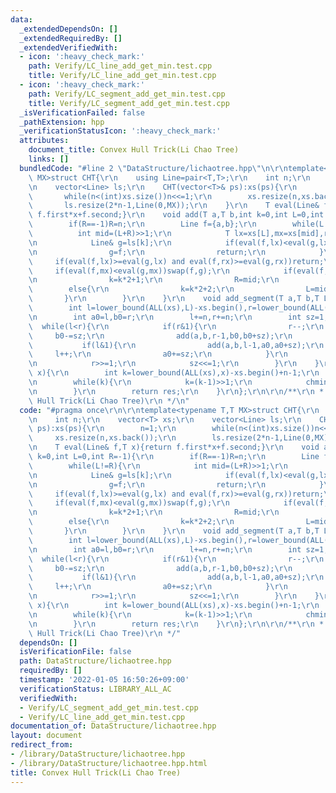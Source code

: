 ```yaml
---
data:
  _extendedDependsOn: []
  _extendedRequiredBy: []
  _extendedVerifiedWith:
  - icon: ':heavy_check_mark:'
    path: Verify/LC_line_add_get_min.test.cpp
    title: Verify/LC_line_add_get_min.test.cpp
  - icon: ':heavy_check_mark:'
    path: Verify/LC_segment_add_get_min.test.cpp
    title: Verify/LC_segment_add_get_min.test.cpp
  _isVerificationFailed: false
  _pathExtension: hpp
  _verificationStatusIcon: ':heavy_check_mark:'
  attributes:
    document_title: Convex Hull Trick(Li Chao Tree)
    links: []
  bundledCode: "#line 2 \"DataStructure/lichaotree.hpp\"\n\r\ntemplate<typename T,T\
    \ MX>struct CHT{\r\n    using Line=pair<T,T>;\r\n    int n;\r\n    vector<T> xs;\r\
    \n    vector<Line> ls;\r\n    CHT(vector<T>& ps):xs(ps){\r\n        n=1;\r\n \
    \       while(n<(int)xs.size())n<<=1;\r\n        xs.resize(n,xs.back());\r\n \
    \       ls.resize(2*n-1,Line(0,MX));\r\n    }\r\n    T eval(Line& f,T x){return\
    \ f.first*x+f.second;}\r\n    void add(T a,T b,int k=0,int L=0,int R=-1){\r\n\
    \        if(R==-1)R=n;\r\n        Line f={a,b};\r\n        while(L!=R){\r\n  \
    \          int mid=(L+R)>>1;\r\n            T lx=xs[L],mx=xs[mid],rx=xs[R-1];\r\
    \n            Line& g=ls[k];\r\n            if(eval(f,lx)<eval(g,lx) and eval(f,rx)<eval(g,rx)){\r\
    \n                g=f;\r\n                return;\r\n            }\r\n       \
    \     if(eval(f,lx)>=eval(g,lx) and eval(f,rx)>=eval(g,rx))return;\r\n       \
    \     if(eval(f,mx)<eval(g,mx))swap(f,g);\r\n            if(eval(f,lx)<eval(g,lx)){\r\
    \n                k=k*2+1;\r\n                R=mid;\r\n            }\r\n    \
    \        else{\r\n                k=k*2+2;\r\n                L=mid;\r\n     \
    \       }\r\n        }\r\n    }\r\n    void add_segment(T a,T b,T L,T R){\r\n\
    \        int l=lower_bound(ALL(xs),L)-xs.begin(),r=lower_bound(ALL(xs),R)-xs.begin();\r\
    \n        int a0=l,b0=r;\r\n        l+=n,r+=n;\r\n        int sz=1;\r\n      \
    \  while(l<r){\r\n            if(r&1){\r\n                r--;\r\n           \
    \     b0-=sz;\r\n                add(a,b,r-1,b0,b0+sz);\r\n            }\r\n \
    \           if(l&1){\r\n                add(a,b,l-1,a0,a0+sz);\r\n           \
    \     l++;\r\n                a0+=sz;\r\n            }\r\n            l>>=1;\r\
    \n            r>>=1;\r\n            sz<<=1;\r\n        }\r\n    }\r\n    T getmin(T\
    \ x){\r\n        int k=lower_bound(ALL(xs),x)-xs.begin()+n-1;\r\n        T res=eval(ls[k],x);\r\
    \n        while(k){\r\n            k=(k-1)>>1;\r\n            chmin(res,eval(ls[k],x));\r\
    \n        }\r\n        return res;\r\n    }\r\n};\r\n\r\n/**\r\n * @brief Convex\
    \ Hull Trick(Li Chao Tree)\r\n */\n"
  code: "#pragma once\r\n\r\ntemplate<typename T,T MX>struct CHT{\r\n    using Line=pair<T,T>;\r\
    \n    int n;\r\n    vector<T> xs;\r\n    vector<Line> ls;\r\n    CHT(vector<T>&\
    \ ps):xs(ps){\r\n        n=1;\r\n        while(n<(int)xs.size())n<<=1;\r\n   \
    \     xs.resize(n,xs.back());\r\n        ls.resize(2*n-1,Line(0,MX));\r\n    }\r\
    \n    T eval(Line& f,T x){return f.first*x+f.second;}\r\n    void add(T a,T b,int\
    \ k=0,int L=0,int R=-1){\r\n        if(R==-1)R=n;\r\n        Line f={a,b};\r\n\
    \        while(L!=R){\r\n            int mid=(L+R)>>1;\r\n            T lx=xs[L],mx=xs[mid],rx=xs[R-1];\r\
    \n            Line& g=ls[k];\r\n            if(eval(f,lx)<eval(g,lx) and eval(f,rx)<eval(g,rx)){\r\
    \n                g=f;\r\n                return;\r\n            }\r\n       \
    \     if(eval(f,lx)>=eval(g,lx) and eval(f,rx)>=eval(g,rx))return;\r\n       \
    \     if(eval(f,mx)<eval(g,mx))swap(f,g);\r\n            if(eval(f,lx)<eval(g,lx)){\r\
    \n                k=k*2+1;\r\n                R=mid;\r\n            }\r\n    \
    \        else{\r\n                k=k*2+2;\r\n                L=mid;\r\n     \
    \       }\r\n        }\r\n    }\r\n    void add_segment(T a,T b,T L,T R){\r\n\
    \        int l=lower_bound(ALL(xs),L)-xs.begin(),r=lower_bound(ALL(xs),R)-xs.begin();\r\
    \n        int a0=l,b0=r;\r\n        l+=n,r+=n;\r\n        int sz=1;\r\n      \
    \  while(l<r){\r\n            if(r&1){\r\n                r--;\r\n           \
    \     b0-=sz;\r\n                add(a,b,r-1,b0,b0+sz);\r\n            }\r\n \
    \           if(l&1){\r\n                add(a,b,l-1,a0,a0+sz);\r\n           \
    \     l++;\r\n                a0+=sz;\r\n            }\r\n            l>>=1;\r\
    \n            r>>=1;\r\n            sz<<=1;\r\n        }\r\n    }\r\n    T getmin(T\
    \ x){\r\n        int k=lower_bound(ALL(xs),x)-xs.begin()+n-1;\r\n        T res=eval(ls[k],x);\r\
    \n        while(k){\r\n            k=(k-1)>>1;\r\n            chmin(res,eval(ls[k],x));\r\
    \n        }\r\n        return res;\r\n    }\r\n};\r\n\r\n/**\r\n * @brief Convex\
    \ Hull Trick(Li Chao Tree)\r\n */"
  dependsOn: []
  isVerificationFile: false
  path: DataStructure/lichaotree.hpp
  requiredBy: []
  timestamp: '2022-01-05 16:50:26+09:00'
  verificationStatus: LIBRARY_ALL_AC
  verifiedWith:
  - Verify/LC_segment_add_get_min.test.cpp
  - Verify/LC_line_add_get_min.test.cpp
documentation_of: DataStructure/lichaotree.hpp
layout: document
redirect_from:
- /library/DataStructure/lichaotree.hpp
- /library/DataStructure/lichaotree.hpp.html
title: Convex Hull Trick(Li Chao Tree)
---
```

